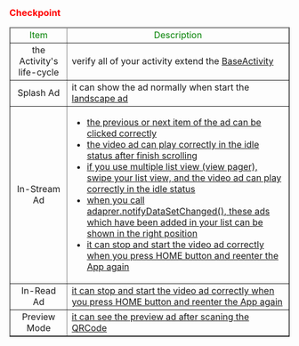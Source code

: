 ﻿﻿<h3 id='before' style='color:red'>Checkpoint</h3>
<table border="1">
	<thead>
		<tr>
			<td align="center" style='color:green'>Item</td><td align="center" style='color:green'>Description</td>
		</tr>
	</thead>
	<tbody>
		<tr>
			<td align="center">
				the Activity's life-cycle
			</td>
			<td>
				verify all of your activity extend the <a target="_blank" href="../activity_setting">BaseActivity</a>
			</td>
		</tr>
		<tr>
			<td align="center">
				Splash Ad
			</td>
			<td>
				it can show the ad normally when start the <a target="_blank" href="../opensplash/#OpenSplash-onConfigurationChanged">landscape ad</a>
			</td>
		</tr>
		<tr>
			<td align="center">
				In-Stream Ad
			</td>
			<td>
				<ul>
					<li><a target="_blank" href="../stream/#stream_itemclick">the previous or next item of the ad can be clicked correctly</a></li>
					<li><a target="_blank" href="../stream/#stream_scroll_status">the video ad can play correctly in the idle status after finish scrolling</a></li>
					<li><a target="_blank" href="../stream/#stream_active">if you use multiple list view (view pager), swipe your list view, and the video ad can play correctly in the idle status</a></li>
					<li><a target="_blank" href="../stream/#stream_notify">when you call adaprer.notifyDataSetChanged(), these ads which have been added in your list can be shown in the right position</a></li>
					<li><a target="_blank" href="../stream/#stream_activity">it can stop and start the video ad correctly when you press HOME button and reenter the App again</a></li>
				</ul>
			</td>
		</tr>
		<tr>
			<td align="center">
				In-Read Ad
			</td>
			<td>
				<a target="_blank" href="../content/#content_life">it can stop and start the video ad correctly when you press HOME button and reenter the App again</a>
			</td>
		</tr>
		<tr>
			<td align="center">Preview Mode</td>
			<td>
				<a target="_blank" href="../preview">it can see the preview ad after scaning the QRCode</a>
			</td>
		</tr>
	</tbody>
</table>

<br/>
<br/>
